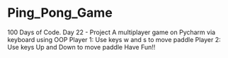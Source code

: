 # Ping_Pong_Game
100 Days of Code. Day 22 - Project
A multiplayer game on Pycharm via keyboard using OOP 
Player 1: Use keys w and s to move paddle
Player 2: Use keys Up and Down to move paddle
Have Fun!!
